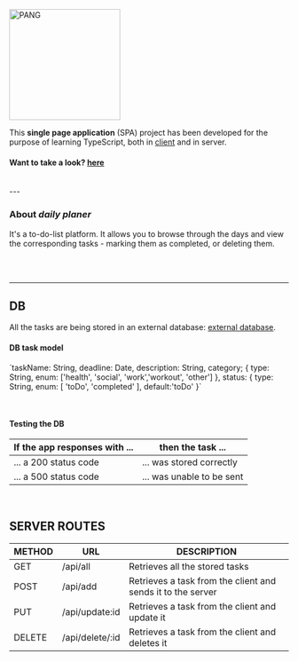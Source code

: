 <img src="https://res.cloudinary.com/clarapardo/image/upload/v1656966557/daily_planer_woj7pg.png" alt="PANG" width="200px"/>


 <br>

This **single page application** (SPA) project has been developed for the purpose of learning TypeScript, both in [client](https://github.com/clarapardo/dailyPlaner-with-TS_client) and in server. 

#### Want to take a look? [here](https://dailyplaner.netlify.app/)

<br>
---

### About *daily planer*
It's a to-do-list platform.
It allows you to browse through the days and view the corresponding tasks - marking them as completed, or deleting them.



<br><br>

--- 

## DB
All the tasks are being stored in an external database: [external database](https://tasksplaner.herokuapp.com/).

<h4>DB task model</h4>

<p>`taskName: String,
deadline: Date,
description: String,
category; { type: String, enum: ['health', 'social', 'work','workout', 'other'] },
status: { type: String, enum: [ 'toDo', 'completed' ], default:'toDo' }`</p>

<br>

<h4>Testing the DB</h4>

| If the app responses with ... | then the task ... |
| --- | --- |
| ... a 200 status code | ... was stored correctly |
| ... a 500 status code | ... was unable to be sent |

<br>

## SERVER ROUTES

| METHOD | URL | DESCRIPTION |
| --- | --- | --- |
| GET | /api/all | Retrieves all the stored tasks |
| POST | /api/add | Retrieves a task from the client and sends it to the server |
| PUT | /api/update:id | Retrieves a task from the client and update it |
| DELETE | /api/delete/:id | Retrieves a task from the client and deletes it
